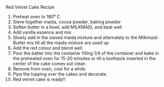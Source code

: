    Red Velvet Cake Recipe
1) Preheat oven to 180⁰ C
2) Sieve together maida, cocoa powder, baking powder
3) Soften butter in a bowl, add MILKMAID, and beat well
4) Add vanilla essence and mix
5) Slowly add in the sieved maida mixture and alternately to the Milkmaid-Butter mix till all the maida mixture are used up 
6) Add the red colour and blend well.
7) Pour the batter into the container filling 1/4 of the container and bake in the preheated oven for 15-20 minutes or till a toothpick inserted in the center of the cake comes out clean
8) Remove from oven, cool for a while.
9) Pipe the topping over the cakes and decorate.
10) Red velvet cake is ready!!